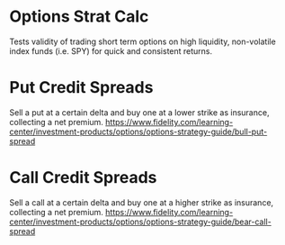 # Options Strat Calc
Tests validity of trading short term options on high liquidity, non-volatile index funds (i.e. SPY) for quick and consistent returns.

# Put Credit Spreads
Sell a put at a certain delta and buy one at a lower strike as insurance, collecting a net premium.
https://www.fidelity.com/learning-center/investment-products/options/options-strategy-guide/bull-put-spread

# Call Credit Spreads
Sell a call at a certain delta and buy one at a higher strike as insurance, collecting a net premium.
https://www.fidelity.com/learning-center/investment-products/options/options-strategy-guide/bear-call-spread
